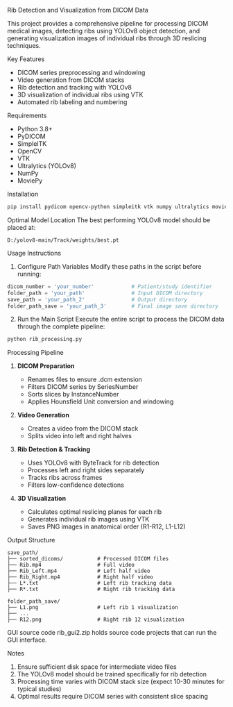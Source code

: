 Rib Detection and Visualization from DICOM Data

This project provides a comprehensive pipeline for processing DICOM medical images, detecting ribs using YOLOv8 object detection, and generating visualization images of individual ribs through 3D reslicing techniques.

Key Features
- DICOM series preprocessing and windowing
- Video generation from DICOM stacks
- Rib detection and tracking with YOLOv8
- 3D visualization of individual ribs using VTK
- Automated rib labeling and numbering

Requirements
- Python 3.8+
- PyDICOM
- SimpleITK
- OpenCV
- VTK
- Ultralytics (YOLOv8)
- NumPy
- MoviePy

Installation
```bash
pip install pydicom opencv-python simpleitk vtk numpy ultralytics moviepy
```

Optimal Model Location
The best performing YOLOv8 model should be placed at:
```
D:/yolov8-main/Track/weights/best.pt
```

 Usage Instructions

1. Configure Path Variables
Modify these paths in the script before running:
```python
dicom_number = 'your_number'            # Patient/study identifier
folder_path = 'your_path'               # Input DICOM directory
save_path = 'your_path_2'               # Output directory
folder_path_save = 'your_path_3'        # Final image save directory
```

2. Run the Main Script
Execute the entire script to process the DICOM data through the complete pipeline:
```python
python rib_processing.py
```

Processing Pipeline
1. **DICOM Preparation**
   - Renames files to ensure .dcm extension
   - Filters DICOM series by SeriesNumber
   - Sorts slices by InstanceNumber
   - Applies Hounsfield Unit conversion and windowing

2. **Video Generation**
   - Creates a video from the DICOM stack
   - Splits video into left and right halves

3. **Rib Detection & Tracking**
   - Uses YOLOv8 with ByteTrack for rib detection
   - Processes left and right sides separately
   - Tracks ribs across frames
   - Filters low-confidence detections

4. **3D Visualization**
   - Calculates optimal reslicing planes for each rib
   - Generates individual rib images using VTK
   - Saves PNG images in anatomical order (R1-R12, L1-L12)

Output Structure
```
save_path/
├── sorted_dicoms/           # Processed DICOM files
├── Rib.mp4                  # Full video
├── Rib_Left.mp4             # Left half video
├── Rib_Right.mp4            # Right half video
├── L*.txt                   # Left rib tracking data
├── R*.txt                   # Right rib tracking data

folder_path_save/
├── L1.png                   # Left rib 1 visualization
├── ...
├── R12.png                  # Right rib 12 visualization
```

GUI source code
rib_gui2.zip holds source code projects that can run the GUI interface.

Notes
1. Ensure sufficient disk space for intermediate video files
2. The YOLOv8 model should be trained specifically for rib detection
3. Processing time varies with DICOM stack size (expect 10-30 minutes for typical studies)
4. Optimal results require DICOM series with consistent slice spacing



